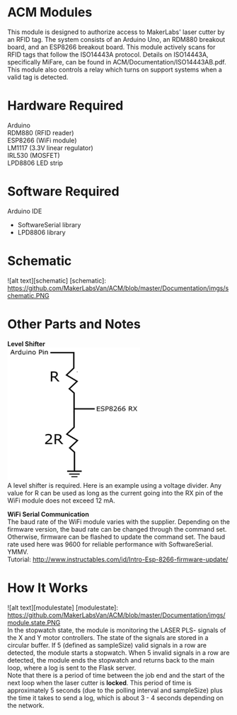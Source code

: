 # ACM Modules

This module is designed to authorize access to MakerLabs' laser cutter by an RFID tag. 
The system consists of an Arduino Uno, an RDM880 breakout board, and an ESP8266 breakout 
board. This module actively scans for RFID tags that follow the ISO14443A protocol. Details 
on ISO14443A, specifically MiFare, can be found in ACM/Documentation/ISO14443AB.pdf. This 
module also controls a relay which turns on support systems when a valid tag is detected.  

# Hardware Required
Arduino  
RDM880 (RFID reader)  
ESP8266 (WiFi module)      
LM1117 (3.3V linear regulator)   
IRL530 (MOSFET)     
LPD8806 LED strip

# Software Required
Arduino IDE  
  * SoftwareSerial library  
  * LPD8806 library
  
# Schematic  
![alt text][schematic]
[schematic]: https://github.com/MakerLabsVan/ACM/blob/master/Documentation/imgs/schematic.PNG

# Other Parts and Notes  
__Level Shifter__  
<img src="https://github.com/MakerLabsVan/ACM/blob/master/Documentation/imgs/levelshifter.PNG" height="300" width="300">  
A level shifter is required. Here is an example using a voltage divider. Any value for R can be used as long as
the current going into the RX pin of the WiFi module does not exceed 12 mA.

__WiFi Serial Communication__  
The baud rate of the WiFi module varies with the supplier. Depending on the firmware version, 
the baud rate can be changed through the command set. Otherwise, firmware can be flashed to 
update the command set. The baud rate used here was 9600 for reliable performance with SoftwareSerial. YMMV.    
Tutorial: http://www.instructables.com/id/Intro-Esp-8266-firmware-update/

# How It Works
![alt text][modulestate]
[modulestate]: https://github.com/MakerLabsVan/ACM/blob/master/Documentation/imgs/module.state.PNG  
In the stopwatch state, the module is monitoring the LASER PLS- signals of the X and Y motor controllers.
The state of the signals are stored in a circular buffer. If 5 (defined as sampleSize) valid signals in a
row are detected, the module starts a stopwatch. When 5 invalid signals in a row are detected, the module
ends the stopwatch and returns back to the main loop, where a log is sent to the Flask server.  
Note that there is a period of time between the job end and the start of the next loop when the laser
cutter is **locked**. This period of time is approximately 5 seconds (due to the polling interval and 
sampleSize) plus the time it takes to send a log, which is about 3 - 4 seconds depending on the network.
